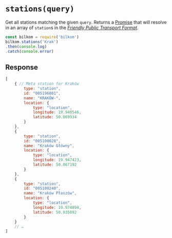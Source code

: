 # `stations(query)`

Get all stations matching the given `query`. Returns a [Promise](https://developer.mozilla.org/en-US/docs/Web/JavaScript/Reference/Global_Objects/promise) that will resolve in an array of `station`s in the [*Friendly Public Transport Format*](https://github.com/public-transport/friendly-public-transport-format).

```js
const bilkom = require('bilkom')
bilkom.stations('Krak')
.then(console.log)
.catch(console.error)
```

## Response

```js
[
    { // Meta station for Kraków
        type: "station",
        id: "005196001",
        name: "KRAKÓW-",
        location: {
            type: "location",
            longitude: 19.940546,
            latitude: 50.069934
        }
    },
    {
        type: "station",
        id: "005100028",
        name: "Kraków Główny",
        location: {
            type: "location",
            longitude: 19.947423,
            latitude: 50.067192
        }
    },
    {
        type: "station",
        id: "005100240",
        name: "Kraków Płaszów",
        location: {
            type: "location",
            longitude: 19.974894,
            latitude: 50.035092
        }
    }
    // …
]
```
